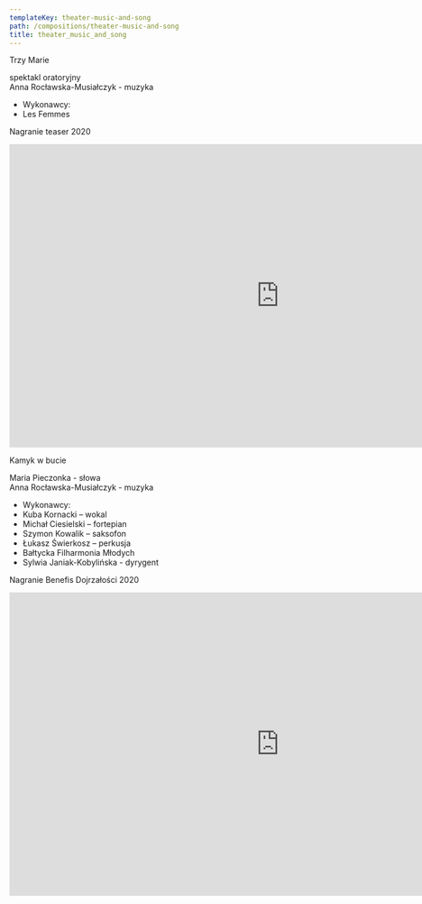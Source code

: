 ```yaml
---
templateKey: theater-music-and-song
path: /compositions/theater-music-and-song
title: theater_music_and_song
---
```

<div class="wrapper container">
    <div class="row center-xs">
        <div class="col-xs-12 col-md-6">
            <div class="box works-box">
                <p class="works__title">Trzy Marie</p>
                <p class="works__subtitle">
                    spektakl oratoryjny <br />
                    Anna Rocławska-Musiałczyk - muzyka
                </p>
                <ul class="works__performers">
                    <li class="works__performers--title">Wykonawcy:</li>
                    <li>Les Femmes</li>
                </ul>
                <p class="works__details">
                    Nagranie teaser 2020 
                </p>
            </div>
        </div>
        <div class="col-xs-12 col-md-6">
            <div class="box works-box">
                <div class="youtube-movie">
                    <iframe width="956" height="538" src="https://www.youtube.com/embed/uMkXWe2czXg" frameborder="0" allow="accelerometer; autoplay; clipboard-write; encrypted-media; gyroscope; picture-in-picture" allowfullscreen></iframe>
                </div>
            </div>
        </div>
        <div class="col-xs-12">
            <div class="separator m-3"></div>
        </div>
    </div>
    <div class="row reverse center-xs">
        <div class="col-xs-12 col-md-6">
            <div class="box works-box">
                <p class="works__title">Kamyk w bucie</p>
                <p class="works__subtitle">
                    Maria Pieczonka - słowa <br />
                    Anna Rocławska-Musiałczyk - muzyka
                </p>
                <ul class="works__performers">
                    <li class="works__performers--title">Wykonawcy:</li>
                    <li>Kuba Kornacki – wokal</li>
                    <li>Michał Ciesielski – fortepian</li>
                    <li>Szymon Kowalik – saksofon</li>
                    <li>Łukasz Świerkosz – perkusja</li>
                    <li>Bałtycka Filharmonia Młodych</li>
                    <li>Sylwia Janiak-Kobylińska - dyrygent</li>
                </ul>
                <p class="works__details">
                    Nagranie Benefis Dojrzałości 2020
                </p>
            </div>
        </div>
        <div class="col-xs-12 col-md-6">
            <div class="box works-box">
                <div class="youtube-movie">
                    <iframe width="956" height="538" src="https://www.youtube.com/embed/LiRhTgHYSrw" frameborder="0" allow="accelerometer; autoplay; clipboard-write; encrypted-media; gyroscope; picture-in-picture" allowfullscreen></iframe>
                </div>
            </div>
        </div>
    </div>
</div>
